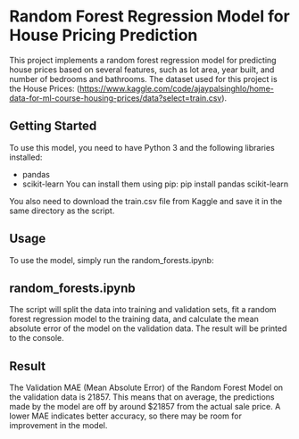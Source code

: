 # Random Forest Regression Model for House Pricing Prediction
This project implements a random forest regression model for predicting house prices based on several features, such as lot area, year built, and number of bedrooms and bathrooms. The dataset used for this project is the House Prices: (https://www.kaggle.com/code/ajaypalsinghlo/home-data-for-ml-course-housing-prices/data?select=train.csv).

## Getting Started
To use this model, you need to have Python 3 and the following libraries installed:

- pandas
- scikit-learn
You can install them using pip: pip install pandas scikit-learn

You also need to download the train.csv file from Kaggle and save it in the same directory as the script.

## Usage
To use the model, simply run the random_forests.ipynb:

## random_forests.ipynb

The script will split the data into training and validation sets, fit a random forest regression model to the training data, and calculate the mean absolute error of the model on the validation data. The result will be printed to the console.
 
 ## Result
The Validation MAE (Mean Absolute Error) of the Random Forest Model on the validation data is 21857. This means that on average, the predictions made by the model are off by around $21857 from the actual sale price. A lower MAE indicates better accuracy, so there may be room for improvement in the model.
